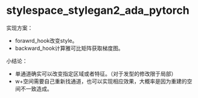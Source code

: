 # stylespace_stylegan2_ada_pytorch

实现方案：
+ forawrd_hook改变style。
+ backward_hook计算雅可比矩阵获取梯度图。

小结论：
+ 单通道确实可以改变指定区域或者特征。（对于发型的修改限于局部）
+ w+空间需要自己重新找通道，也可以实现相应效果，大概率是因为重建的空间不一致造成。
